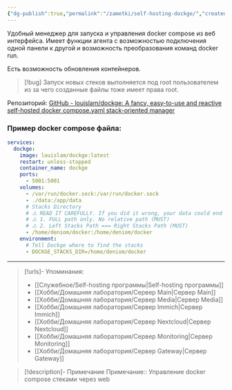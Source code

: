 ```yaml
---
{"dg-publish":true,"permalink":"/zametki/self-hosting-dockge/","created":"2024-09-08 02:23","updated":"2024-10-09T19:53:51+03:00"}
---
```


Удобный менеджер для запуска и управления docker compose из веб интерфейса. Имеет функции агента с возможностью подключения одной панели к другой и возможность преобразования команд docker run.

Есть возможность обновления контейнеров.

> [!bug]
> Запуск новых стеков выполняется под root пользователем из за чего созданные файлы тоже имеет права root.

Репозиторий: [GitHub - louislam/dockge: A fancy, easy-to-use and reactive self-hosted docker compose.yaml stack-oriented manager](https://github.com/louislam/dockge)

### Пример docker compose файла:

<div class="transclusion internal-embed is-loaded"><div class="markdown-embed">





```yaml
services:
  dockge:
    image: louislam/dockge:latest
    restart: unless-stopped
    container_name: dockge
    ports:
      - 5001:5001
    volumes:
      - /var/run/docker.sock:/var/run/docker.sock
      - ./data:/app/data
      # Stacks Directory
      # ⚠️ READ IT CAREFULLY. If you did it wrong, your data could end up writing into a WRONG PATH.
      # ⚠️ 1. FULL path only. No relative path (MUST)
      # ⚠️ 2. Left Stacks Path === Right Stacks Path (MUST)
      - /home/deniom/docker:/home/deniom/docker
    environment:
      # Tell Dockge where to find the stacks
      - DOCKGE_STACKS_DIR=/home/deniom/docker
```



</div></div>


---
> [!urls]- Упоминания:
> - [[Служебное/Self-hosting программы\|Self-hosting программы]]
> - [[Хобби/Домашняя лаборатория/Сервер Main\|Сервер Main]]
> - [[Хобби/Домашняя лаборатория/Сервер Media\|Сервер Media]]
> - [[Хобби/Домашняя лаборатория/Сервер Immich\|Сервер Immich]]
> - [[Хобби/Домашняя лаборатория/Сервер Nextcloud\|Сервер Nextcloud]]
> - [[Хобби/Домашняя лаборатория/Сервер Monitoring\|Сервер Monitoring]]
> - [[Хобби/Домашняя лаборатория/Сервер Gateway\|Сервер Gateway]]

> [!description]- Примечание
> Примечание:: Управление docker compose стеками через web
